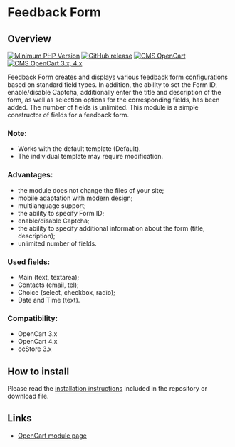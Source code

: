 <!DOCTYPE html>
<html lang="en">
<head></head>
<body>
    <h1>Feedback Form</h1>
    <h2>Overview</h2>
    <p>
        <a href="https://php.net/" rel="nofollow"><img src="https://img.shields.io/badge/php->=7.3-8892bf?style=flat-square" alt="Minimum PHP Version"></a>
        <a href="https://php.net/" rel="nofollow"><img src="https://img.shields.io/badge/release-v1.0.1-0d7fc0" alt="GitHub release"></a>
        <a href="https://php.net/" rel="nofollow"><img src="https://img.shields.io/badge/cms-opencart-2bbdec" alt="CMS OpenCart"></a>
        <a href="https://php.net/" rel="nofollow"><img src="https://img.shields.io/badge/opencart-3.x, 4.x-2bbdec" alt="CMS OpenCart 3.x, 4.x"></a>
    </p>
    <p>Feedback Form creates and displays various feedback form configurations based on standard field types. In addition, the ability to set the Form ID, enable/disable Captcha, additionally enter the title and description of the form, as well as selection options for the corresponding fields, has been added. The number of fields is unlimited. This module is a simple constructor of fields for a feedback form.</p>
    <h3>Note:</h3>
    <p>
        <ul>
            <li>Works with the default template (Default).</li>
            <li>The individual template may require modification.</li>
        </ul>
    </p>
    <h3>Advantages:</h3>
    <p>
        <ul>
            <li>the module does not change the files of your site;</li>
            <li>mobile adaptation with modern design;</li>
            <li>multilanguage support;</li>
            <li>the ability to specify Form ID;</li>
            <li>enable/disable Captcha;</li>
            <li>the ability to specify additional information about the form (title, description);</li>
            <li>unlimited number of fields.</li>
        </ul>
    </p>
    <h3>Used fields:</h3>
    <p>
        <ul>
            <li>Main (text, textarea);</li>
            <li>Contacts (email, tel);</li>
            <li>Choice (select, checkbox, radio);</li>
            <li>Date and Time (text).</li>
        </ul>
    </p>
    <h3>Compatibility:</h3>
    <p>
        <ul>
            <li>OpenCart 3.x</li>
            <li>OpenCart 4.x</li>
            <li>ocStore 3.x</li>
        </ul>
    </p>
    <h2>How to install</h2>
    <p>Please read the <a href="/INSTALL.md">installation instructions</a> included in the repository or download file.</p>
    <h2>Links</h2>
    <p>
        <ul>
            <li>
                <a href="https://www.opencart.com/index.php?route=marketplace/extension/info&extension_id=46565" rel="nofollow">OpenCart module page</a>
            </li>
        </ul>
    </p>
</body>
</html>

